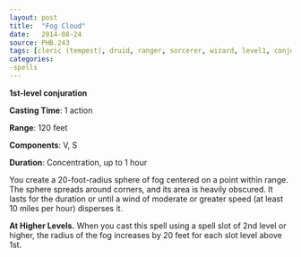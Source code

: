 ```yaml
---
layout: post
title:  "Fog Cloud"
date:   2014-08-24
source: PHB.243
tags: [cleric (tempest), druid, ranger, sorcerer, wizard, level1, conjuration]
categories:
-spells
---
```


**1st-level conjuration**

**Casting Time**: 1 action

**Range**: 120 feet

**Components**: V, S

**Duration**: Concentration, up to 1 hour

You create a 20-foot-radius sphere of fog centered on a point within range. The sphere spreads around corners, and its area is heavily obscured. It lasts for the duration or until a wind of moderate or greater speed (at least 10 miles per hour) disperses it.

**At Higher Levels.** When you cast this spell using a spell slot of 2nd level or higher, the radius of the fog increases by 20 feet for each slot level above 1st.
